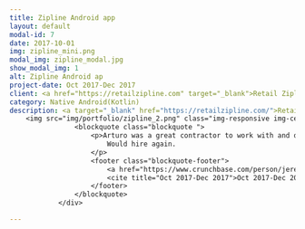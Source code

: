 ```yaml
---
title: Zipline Android app
layout: default
modal-id: 7
date: 2017-10-01
img: zipline_mini.png
modal_img: zipline_modal.jpg
show_modal_img: 1
alt: Zipline Android ap
project-date: Oct 2017-Dec 2017
client: <a href="https://retailzipline.com" target="_blank">Retail Zipline</a>
category: Native Android(Kotlin)
description: <a target="_blank" href="https://retailzipline.com/">Retail Zipline</a> is a <a target="_blank" href="https://en.wikipedia.org/wiki/Software_as_a_service">SaaS</a>  internal communication/workflow solution to help retailers optimize their profitability and store performance. As a contractor for <a href="https://retailzipline.com/" target="_blank">Retail Zipline</a>, my role was to build the Android app to simulate the same behavior as their website, from zero to push it to the Google Play Store.<strong><br/><br/<u>I developed the app using</u></strong><br/> ★ Kotlin<br/> ★ MVP (Model View Presenter) <br/> ★  <a target="_blank"href="https://ktlint.github.io/">Ktlint</a>(Kotlin linter)<br/> ★ <a target="_blank"href="http://www.javapractices.com/topic/TopicAction.do?Id=205">Package by feature</a> <br/> ★ JVM and UI tests using espresso<p> <br/> <div><img src="img/portfolio/zipline_1.png" class="img-responsive img-centered" alt="image-alt"/>
    <img src="img/portfolio/zipline_2.png" class="img-responsive img-centered" alt="image-alt"/><a target="_blank" href="https://play.google.com/store/apps/details?id=com.retailzipline.mobile.zipline"> <img src="img/portfolio/download_android.png" class="img-responsive img-centered" alt="image-alt"/></a></div>        <div>
                <blockquote class="blockquote ">
                    <p>Arturo was a great contractor to work with and delivered quality work. His communication was top notch.
                        Would hire again.
                    </p>
                    <footer class="blockquote-footer">
                        <a href="https://www.crunchbase.com/person/jeremy-hubert" target="_blank">Jeremy Baker, Retail Zipline</a>.
                        <cite title="Oct 2017-Dec 2017">Oct 2017-Dec 2017</cite>
                    </footer>
                </blockquote>
            </div>

---
```




